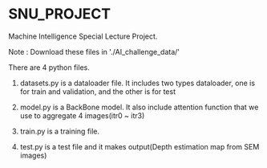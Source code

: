 # SNU_PROJECT
Machine Intelligence Special Lecture Project.

Note : Download these files in './AI_challenge_data/'

There are 4 python files.

1. datasets.py is a dataloader file. It includes two types dataloader, one is for train and validation, and the other is for test

2. model.py is a BackBone model. It also include attention function that we use to aggregate 4 images(itr0 ~ itr3)

3. train.py is a training file.

4. test.py is a test file and it makes output(Depth estimation map from SEM images)
